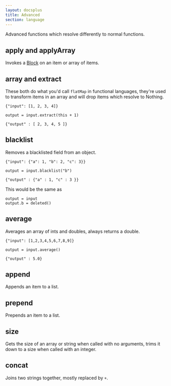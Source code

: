 ```yaml
---
layout: docsplus
title: Advanced
section: language
---
```


Advanced functions which resolve differently to normal functions.

## apply and applyArray

Invokes a [Block](features/core-language.html#blocks) on an item or array of items.

## array and extract

These both do what you'd call `flatMap` in functional languages, they're used to transform items in an array and will drop items which resolve to Nothing.

```
{"input": [1, 2, 3, 4]}

output = input.extract(this + 1)

{"output" : [ 2, 3, 4, 5 ]}
```

## blacklist

Removes a blacklisted field from an object.

```
{"input": {"a": 1, "b": 2, "c": 3}}

output = input.blacklist("b")

{"output" : {"a" : 1, "c" : 3 }}
```

This would be the same as

```
output = input
output.b = deleted()
```

## average

Averages an array of ints and doubles, always returns a double.

```
{"input": [1,2,3,4,5,6,7,8,9]}

output = input.average()

{"output" : 5.0}
```

## append

Appends an item to a list.

## prepend

Prepends an item to a list.

## size

Gets the size of an array or string when called with no arguments, trims it down to a size when called with an integer.

## concat

Joins two strings together, mostly replaced by `+`.

